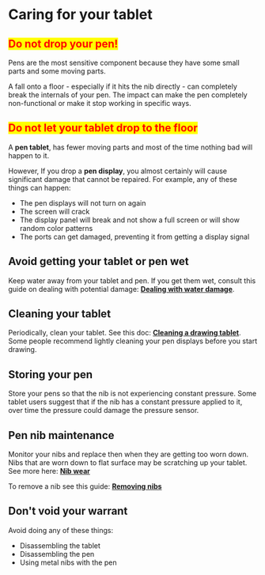 # Caring for your tablet

## <mark style="color:red;">**Do not drop your pen!**</mark>

Pens are the most sensitive component because they have some small parts and some moving parts.

A fall onto a floor - especially if it hits the nib directly - can completely break the internals of your pen. The impact can make the pen completely non-functional or make it stop working in specific ways.

## <mark style="color:red;">Do not let your tablet drop to the floor</mark>

A **pen tablet**, has fewer moving parts and most of the time nothing bad will happen to it.

However, If you drop a **pen display**, you almost certainly will cause significant damage that cannot be repaired. For example, any of these things can happen:

* The pen displays will not turn on again
* The screen will crack
* The display panel will break and not show a full screen or will show random color patterns
* The ports can get damaged, preventing it from getting a display signal&#x20;

## Avoid getting your tablet or pen wet&#x20;

Keep water away from your tablet and pen. If you get them wet, consult this guide on dealing with potential damage: [**Dealing with water damage**](dealing-with-water-damage.md).

## Cleaning your tablet

Periodically, clean your tablet. See this doc: [**Cleaning a drawing tablet**](cleaning-a-drawing-tablet.md). Some people recommend lightly cleaning your pen displays before you start drawing.&#x20;

## Storing your pen

Store your pens so that the nib is not experiencing constant pressure. Some tablet users suggest that if the nib has a constant pressure applied to it, over time the pressure could damage the pressure sensor.&#x20;

## Pen nib maintenance

Monitor your nibs and replace then when they are getting too worn down. Nibs that are worn down to flat surface may be scratching up your tablet. See more here: [**Nib wear**](nib-wear.md)

To remove a nib see this guide: [**Removing nibs**](removing-the-nib-from-a-pen.md)

## Don't void your warrant

Avoid doing any of these things:

* Disassembling the tablet
* Disassembling the pen
* Using metal nibs with the pen
